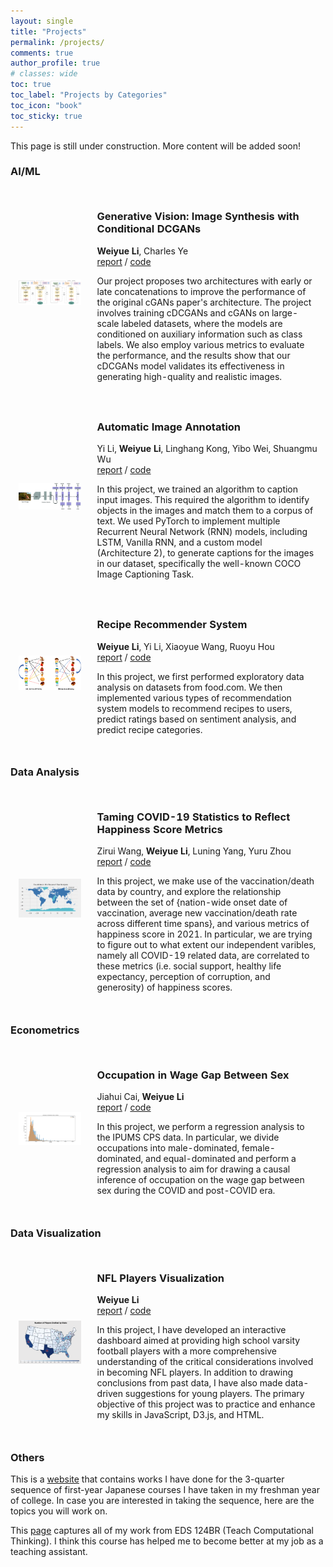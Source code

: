 ```yaml
---
layout: single
title: "Projects"
permalink: /projects/
comments: true
author_profile: true
# classes: wide
toc: true
toc_label: "Projects by Categories"
toc_icon: "book"
toc_sticky: true
---
```


This page is still under construction. More content will be added soon!


### AI/ML

<table style="width:100%;border:0px;border-spacing:0px;border-collapse:separate;margin-right:auto;margin-left:auto;">
  <tr>
    <td style="padding:2.5%;width:25%;vertical-align:middle;min-width:120px">
      <img src="../assets/images/projects/cdcgans.png" alt="project image" style="width:auto; height:auto; max-width:100%;" />
    </td>
    <td style="padding:2.5%;width:75%;vertical-align:middle">
      <h3>Generative Vision: Image Synthesis with Conditional DCGANs</h3>
      <strong>Weiyue Li</strong>, Charles Ye
      <br>
      <a href="https://github.com/weiyueli7/cGANs-cDCGANs/blob/main/report.pdf">report</a> / <a href="https://github.com/weiyueli7/cGANs-cDCGANs">code</a>
      <p>Our project proposes two architectures with early or late concatenations to improve the performance of the original cGANs paper's architecture. The project involves training cDCGANs and cGANs on large-scale labeled datasets, where the models are conditioned on auxiliary information such as class labels. We also employ various metrics to evaluate the performance, and the results show that our cDCGANs model validates its effectiveness in generating high-quality and realistic images.</p>
    </td>
  </tr>
  <!-- <tr>
    <td style="padding:2.5%;width:25%;vertical-align:middle;min-width:120px">
      <img src="../assets/images/projects/dcgans.png" alt="project image" style="width:auto; height:auto; max-width:100%;" />
    </td>
    <td style="padding:2.5%;width:75%;vertical-align:middle">
      <h3>DCGANs on Image Classification Task</h3>
      <strong>Weiyue Li</strong>, Yi Li
      <br>
      <a href="https://github.com/weiyueli7/DCGANs/blob/main/report.pdf">report</a> / <a href="https://github.com/weiyueli7/DCGANs">code</a>
      <p>Our project aims to revolutionize image synthesis and classification by combining Deep Convolutional Generative Adversarial Networks (DCGANs) with Convolutional Neural Networks (CNNs). We seek to demonstrate the potential of DCGAN techniques in producing highly realistic images and achieving strong performance in image classification by utilizing these synthetic images during training.</p>
    </td>
  </tr> -->
  <tr>
    <td style="padding:2.5%;width:25%;vertical-align:middle;min-width:120px">
      <img src="../assets/images/projects/image-cap.png" alt="project image" style="width:auto; height:auto; max-width:100%;" />
    </td>
    <td style="padding:2.5%;width:75%;vertical-align:middle">
      <h3>Automatic Image Annotation</h3>
      Yi Li, <strong>Weiyue Li</strong>, Linghang Kong, Yibo Wei, Shuangmu Wu
      <br>
      <a href="https://github.com/weiyueli7/Automatic-Image-Annotation/blob/main/report.pdf">report</a> / <a href="https://github.com/weiyueli7/Automatic-Image-Annotation">code</a>
      <p>In this project, we trained an algorithm to caption input images. This required the algorithm to identify objects in the images and match them to a corpus of text. We used PyTorch to implement multiple Recurrent Neural Network (RNN) models, including LSTM, Vanilla RNN, and a custom model (Architecture 2), to generate captions for the images in our dataset, specifically the well-known COCO Image Captioning Task.</p>
    </td>
  </tr>
  <tr>
    <td style="padding:2.5%;width:25%;vertical-align:middle;min-width:120px">
      <img src="../assets/images/projects/recommender.png" alt="project image" style="width:auto; height:auto; max-width:100%;" />
    </td>
    <td style="padding:2.5%;width:75%;vertical-align:middle">
      <h3>Recipe Recommender System</h3>
      <strong>Weiyue Li</strong>, Yi Li, Xiaoyue Wang, Ruoyu Hou
      <br>
      <a href="https://github.com/weiyueli7/Recipe-Recommender/blob/main/report.pdf">report</a> / <a href="https://github.com/weiyueli7/Recipe-Recommender">code</a>
      <p>In this project, we first performed exploratory data analysis on datasets from food.com. We then implemented various types of recommendation system models to recommend recipes to users, predict ratings based on sentiment analysis, and predict recipe categories.</p>
    </td>
  </tr>
</table>


### Data Analysis

<table style="width:100%;border:0px;border-spacing:0px;border-collapse:separate;margin-right:auto;margin-left:auto;">
  <tr>
    <td style="padding:2.5%;width:25%;vertical-align:middle;min-width:120px">
      <img src="../assets/images/projects/covid.png" alt="project image" style="width:auto; height:auto; max-width:100%;" />
    </td>
    <td style="padding:2.5%;width:75%;vertical-align:middle">
      <h3>Taming COVID-19 Statistics to Reflect Happiness Score Metrics</h3>
      Zirui Wang, <strong>Weiyue Li</strong>, Luning Yang, Yuru Zhou
      <br>
      <a href="https://zwcolin.github.io/COVID-19-Happiness-Score/FinalProjectGroup065-Fa21.html">report</a> / <a href="https://github.com/zwcolin/COVID-19-Happiness-Score">code</a>
      <p>In this project, we make use of the vaccination/death data by country, and explore the relationship between the set of {nation-wide onset date of vaccination, average new vaccination/death rate across different time spans}, and various metrics of happiness score in 2021. In particular, we are trying to figure out to what extent our independent varibles, namely all COVID-19 related data, are correlated to these metrics (i.e. social support, healthy life expectancy, perception of corruption, and generosity) of happiness scores.</p>
    </td>
  </tr>
</table>


### Econometrics

<table style="width:100%;border:0px;border-spacing:0px;border-collapse:separate;margin-right:auto;margin-left:auto;">
  <tr>
    <td style="padding:2.5%;width:25%;vertical-align:middle;min-width:120px">
      <img src="../assets/images/projects/wage-gap.png" alt="project image" style="width:auto; height:auto; max-width:100%;" />
    </td>
    <td style="padding:2.5%;width:75%;vertical-align:middle">
      <h3>Occupation in Wage Gap Between Sex</h3>
      Jiahui Cai, <strong>Weiyue Li</strong>
      <br>
      <a href="https://github.com/weiyueli7/Wage-Gap-Analysis/blob/main/report.pdf">report</a> / <a href="https://github.com/weiyueli7/Wage-Gap-Analysis">code</a>
      <p>In this project, we perform a regression analysis to the IPUMS CPS data. In particular, we divide occupations into male-dominated, female-dominated, and equal-dominated and perform a regression analysis to aim for drawing a causal inference of occupation on the wage gap between sex during the COVID and post-COVID era.</p>
    </td>
  </tr>
</table>


### Data Visualization

<table style="width:100%;border:0px;border-spacing:0px;border-collapse:separate;margin-right:auto;margin-left:auto;">
  <tr>
    <td style="padding:2.5%;width:25%;vertical-align:middle;min-width:120px">
      <img src="../assets/images/projects/nfl-players.png" alt="project image" style="width:auto; height:auto; max-width:100%;" />
    </td>
    <td style="padding:2.5%;width:75%;vertical-align:middle">
      <h3>NFL Players Visualization</h3>
      <strong>Weiyue Li</strong>
      <br>
      <a href="https://weiyueli7.github.io/NFL-Players-Viz/">report</a> / <a href="https://github.com/weiyueli7/NFL-Players-Viz">code</a>
      <p>In this project, I have developed an interactive dashboard aimed at providing high school varsity football players with a more comprehensive understanding of the critical considerations involved in becoming NFL players. In addition to drawing conclusions from past data, I have also made data-driven suggestions for young players. The primary objective of this project was to practice and enhance my skills in JavaScript, D3.js, and HTML.</p>
    </td>
  </tr>
</table>


### Others

This is a [website](https://sites.google.com/ucsd.edu/weiyue-li-first-year-japanese/home) that contains works I have done for the 3-quarter sequence of first-year Japanese courses I have taken in my freshman year of college. In case you are interested in taking the sequence, here are the topics you will work on.

This [page](https://weiyueli7.github.io/teaching_portfolio/) captures all of my work from EDS 124BR (Teach Computational Thinking). I think this course has helped me to become better at my job as a teaching assistant.







<!-- ### Selected Projects
{: .no_toc .text-delta }

1. TOC
{:toc}

#### Image Captioning

* Researched different hyperparameters on Long-Short-Term-Memory, Vanilla, and custom Recurrent Neural Networks on the COCO dataset to optimize image captioning.
* Achieved 66.7% BLEU-1 score and 7.69% BLEU-4 score on the testing dataset.

#### Image Classification

* Optimized Convolutional Neural Network on custom and pre-trained models to classify the Food101 dataset. Achieved 78% testing accuracy to classify 20 different classes of food images.
* Used regularization and momentum to optimize classifying handwritten Japanese Hiragana characters (KMNIST dataset) on back-propagation, logistic regression, and softmax regression. Achieved 87.25% testing accuracy on a multi-layer neural network with forward and backward propagation on 10 different classes; 98% testing accuracy on classifying two classes via logistic regression, and 70% testing accuracy on classifying 10 classes via softmax regression.

#### Taming COVID-19 Statistics to Reflect Happiness Score Metrics

* For the goal of promoting Covid-19 vaccinations to antivaccinists, researched how the onset of vaccination, the vaccination rates, and the death rate in a country are related to the happiness score of that country.
* Collected datasets on Covid-19 vaccination records, happiness scores by country, and population reports. Designed metrics and performed data cleaning and Exploratory Data Analysis to find meaningful patterns. Built statistical models and machine learning pipelines to further analyze the problem.
* Detected trends that countries have earlier access to Covid-19 vaccines and were vaccinating faster have higher happiness scores.


#### Party Affiliation of Congressmen by their Stock Trades
* Cleaned the dataset and imputed missing values with different statistical techniques. Performed Exploratory Data Analysis, Hypothesis tests, and Permutation tests to detect Congressmen's stock preferences on companies and industries from both parties.
* Extracted useful features from the dataset and built binary classification models to predict the party affiliation of Congressmen based on the information of their stock trades. Achieved 87.32% accuracy in determining the party affiliation after fine-tuning.


#### Crime Index and Wealth Analysis

* Collected and cleaned data of neighborhoods around San Diego from ArcGIS, and performed exploratory data analysis on average wealth in the communities and their corresponding crime indexes.
* Built data visualization and performed A\|B testings to better explain our variables, built machine learning pipelines for predictive analysis, and applied geospatial analysis to support our findings that areas with higher average household income are generally more robust to crimes. -->


